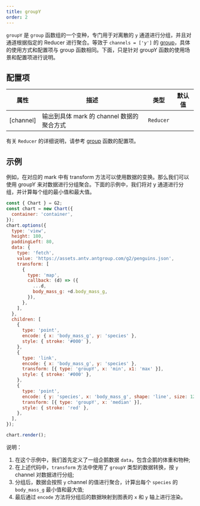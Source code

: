 ```yaml
---
title: groupY
order: 2
---
```


`groupY` 是 `group` 函数组的一个变种，专门用于对离散的 `y` 通道进行分组，并且对通道根据指定的 Reducer 进行聚合。等效于 `channels = ['y']` 的 [group](/manual/core/transform/group)，具体的使用方式和配置项与 group 函数相同。下面，只是针对 groupY 函数的使用场景和配置项进行说明。

## 配置项

| 属性      | 描述                                      | 类型      | 默认值 |
| --------- | ----------------------------------------- | --------- | ------ |
| [channel] | 输出到具体 mark 的 channel 数据的聚合方式 | `Reducer` |        |

有关 `Reducer` 的详细说明，请参考 [group](/manual/core/transform/group) 函数的配置项。

## 示例

例如，在对应的 mark 中有 transform 方法可以使用数据的变换。那么我们可以使用 groupY 来对数据进行分组聚合。下面的示例中，我们将对 y 通道进行分组，并计算每个组的最小值和最大值。

```js | ob { autoMount: true }
const { Chart } = G2;
const chart = new Chart({
  container: 'container',
});
chart.options({
  type: 'view',
  height: 180,
  paddingLeft: 80,
  data: {
    type: 'fetch',
    value: 'https://assets.antv.antgroup.com/g2/penguins.json',
    transform: [
      {
        type: 'map',
        callback: (d) => ({
          ...d,
          body_mass_g: +d.body_mass_g,
        }),
      },
    ],
  },
  children: [
    {
      type: 'point',
      encode: { x: 'body_mass_g', y: 'species' },
      style: { stroke: '#000' },
    },
    {
      type: 'link',
      encode: { x: 'body_mass_g', y: 'species' },
      transform: [{ type: 'groupY', x: 'min', x1: 'max' }],
      style: { stroke: '#000' },
    },
    {
      type: 'point',
      encode: { y: 'species', x: 'body_mass_g', shape: 'line', size: 12 },
      transform: [{ type: 'groupY', x: 'median' }],
      style: { stroke: 'red' },
    },
  ],
});

chart.render();
```

说明：

1. 在这个示例中，我们首先定义了一组企鹅数据 `data`，包含企鹅的体重和物种;
2. 在上述代码中，`transform` 方法中使用了 `groupY` 类型的数据转换，按 `y` channel 对数据进行分组;
3. 分组后，数据会按照 `y` channel 的值进行聚合，计算出每个 `species` 的 `body_mass_g` 最小值和最大值;
4. 最后通过 `encode` 方法将分组后的数据映射到图表的 `x` 和 `y` 轴上进行渲染。
